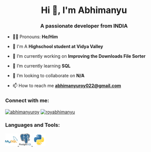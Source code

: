 <h1 align="center">Hi 👋, I'm Abhimanyu</h1>
<h3 align="center">A passionate developer from INDIA</h3>

- 👦🏻 Pronouns: **He/Him**

- 🏫 I'm A **Highschool student at Vidya Valley**

- 🔭 I’m currently working on **Improving the Downloads File Sorter**

- 🌱 I’m currently learning **SQL**

- 👯 I’m looking to collaborate on **N/A**

- 📫 How to reach me **abhimanyuroy022@gmail.com**

<h3 align="left">Connect with me:</h3>
<p align="left">
<a href="https://www.linkedin.com/in/abhimanyu-roy-126a23305/" target="blank"><img align="center" src="https://raw.githubusercontent.com/rahuldkjain/github-profile-readme-generator/master/src/images/icons/Social/linked-in-alt.svg" alt="abhimanyuroy" height="30" width="40" /></a>
<a href="https://www.codechef.com/users/royabhimanyu" target="blank"><img align="center" src="https://cdn.jsdelivr.net/npm/simple-icons@3.1.0/icons/codechef.svg" alt="royabhimanyu" height="30" width="40" /></a>
<h3 align="left">Languages and Tools:</h3>
<p align="left"> <a href="https://www.mysql.com/" target="_blank" rel="noreferrer"> <img src="https://raw.githubusercontent.com/devicons/devicon/master/icons/mysql/mysql-original-wordmark.svg" alt="mysql" width="40" height="40"/> </a> <a href="https://www.postgresql.org" target="_blank" rel="noreferrer"> <img src="https://raw.githubusercontent.com/devicons/devicon/master/icons/postgresql/postgresql-original-wordmark.svg" alt="postgresql" width="40" height="40"/> </a> <a href="https://www.python.org" target="_blank" rel="noreferrer"> <img src="https://raw.githubusercontent.com/devicons/devicon/master/icons/python/python-original.svg" alt="python" width="40" height="40"/> </a> </p>
